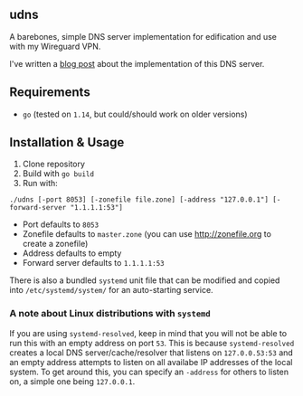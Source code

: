 ## udns

A barebones, simple DNS server implementation for edification and use with
my Wireguard VPN.

I've written a [blog post](https://blog.aos.sh/2020/08/23/under-the-hood-of-a-simple-dns-server/)
about the implementation of this DNS server.

## Requirements

- `go` (tested on `1.14`, but could/should work on older versions)

## Installation & Usage

1. Clone repository
2. Build with `go build`
3. Run with:
```
./udns [-port 8053] [-zonefile file.zone] [-address "127.0.0.1"] [-forward-server "1.1.1.1:53"]
```

- Port defaults to `8053`
- Zonefile defaults to `master.zone` (you can use http://zonefile.org to create a zonefile)
- Address defaults to empty
- Forward server defaults to `1.1.1.1:53`

There is also a bundled `systemd` unit file that can be modified and copied
into `/etc/systemd/system/` for an auto-starting service.

### A note about Linux distributions with `systemd`

If you are using `systemd-resolved`, keep in mind that you will not be able to
run this with an empty address on port `53`. This is because
`systemd-resolved` creates a local DNS server/cache/resolver that
listens on `127.0.0.53:53` and an empty address attempts to listen on all
availabe IP addresses of the local system. To get around this, you can specify
an `-address` for others to listen on, a simple one being `127.0.0.1`.
